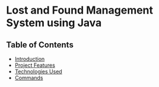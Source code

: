 # Lost and Found Management System using Java

## Table of Contents

- [Introduction](#introduction)
- [Project Features](#features)
- [Technologies Used](#technologies-used)
- [Commands ](#commands-used)
